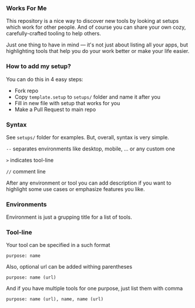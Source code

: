 ### Works For Me

This repository is a nice way to discover new tools by looking at setups which work for other people. And of course you can share your own cozy, carefully-crafted tooling to help others.

Just one thing to have in mind — it's not just about listing all your apps, but highlighting tools that help you do your work better or make your life easier.

### How to add my setup?

You can do this in 4 easy steps:

* Fork repo
* Copy `template.setup` to `setups/` folder and name it after you
* Fill in new file with setup that works for you
* Make a Pull Request to main repo

### Syntax

See `setups/` folder for examples. But, overall, syntax is very simple.

`--` separates environments like desktop, mobile, ... or any custom one

`>` indicates tool-line

`//` comment line

After any environment or tool you can add description if you want to highlight some use cases or emphasize features you like.

### Environments

Environment is just a grupping title for a list of tools.

### Tool-line

Your tool can be specified in a such format

```
purpose: name
```

Also, optional url can be added withing parentheses

```
purpose: name (url)
```

And if you have multiple tools for one purpose, just list them with comma

```
purpose: name (url), name, name (url)
```

